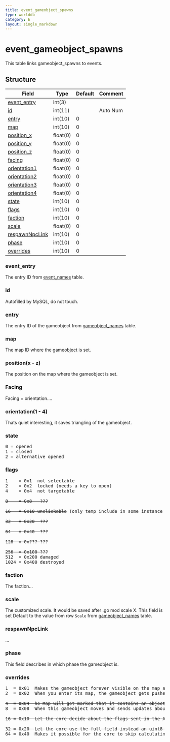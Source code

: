 ```yaml
---
title: event_gameobject_spawns
type: worlddb
category: E
layout: single_markdown
---
```


# event_gameobject_spawns
This table links gameobject_spawns to events.

## Structure

Field                                                                                                     | Type     | Default | Comment 
--------------------------------------------------------------------------------------------------------- | -------- | ------- | --------
[event_entry](#event_entry)             | int(3)   |        
[id](#id)                               | int(11)  |         | Auto Num
[entry](#entry)                         | int(10)  | 0       |         
[map](#map)                             | int(10)  | 0       |         
[position_x](#position.28x_-_z.29)      | float(0) | 0       |         
[position_y](#position.28x_-_z.29)      | float(0) | 0       |         
[position_z](#position.28x_-_z.29)      | float(0) | 0       |         
[facing](#facing)                       | float(0) | 0       |         
[orientation1](#orientation.281_-_4.29) | float(0) | 0       |         
[orientation2](#orientation.281_-_4.29) | float(0) | 0       |         
[orientation3](#orientation.281_-_4.29) | float(0) | 0       |         
[orientation4](#orientation.281_-_4.29) | float(0) | 0       |         
[state](#state)                         | int(10)  | 0       |         
[flags](#flags)                         | int(10)  | 0       |         
[faction](#faction)                     | int(10)  | 0       |         
[scale](#scale)                         | float(0) | 0       |         
[respawnNpcLink](#respawnNpcLink)       | int(10)  | 0       |         
[phase](#phase)                         | int(10)  | 0       |         
[overrides](#overrides)                 | int(10)  | 0       |         

### event_entry

The entry ID from [event_names](http://www.ascemu.org/wiki/index.php?title=Event_names&action=edit&redlink=1 "Event names (page does not exist)") table.

### id

Autofilled by MySQL, do not touch.

### entry

The entry ID of the gameobject from [gameobject_names](http://www.ascemu.org/wiki/index.php?title=Gameobject_names&action=edit&redlink=1 "Gameobject names (page does not exist)") table.

### map

The map ID where the gameobject is set.

### position(x - z)

The position on the map where the gameobject is set.

### Facing

Facing = orientation....

### orientation(1 - 4)

Thats quiet interesting, it saves triangling of the gameobject.

### state

<pre>
0 = opened
1 = closed
2 = alternative opened
</pre>

### flags

<pre>
1    = 0x1  not selectable
2    = 0x2  locked (needs a key to open)
4    = 0x4  not targetable

<strike>8    = 0x8  &nbsp;???</strike>

<strike>16   = 0x10 unclickable</strike> (only temp include in some instance scripts, not implemented yet)

<strike>32   = 0x20 &nbsp;???</strike>

<strike>64   = 0x40 &nbsp;???</strike>

<strike>128  = 0x???&nbsp;???</strike>

<strike>256  = 0x100&nbsp;???</strike>
512  = 0x200 damaged
1024 = 0x400 destroyed
</pre>

### faction

The faction...

### scale

The customized scale. It would be saved after .go mod scale X. This field is set Default to the value from row `Scale` from [gameobject_names](http://www.ascemu.org/wiki/index.php?title=Gameobject_names&action=edit&redlink=1 "Gameobject names (page does not exist)") table.

### respawnNpcLink

...

### phase

This field describes in which phase the gameobject is.

### overrides

<pre>
1  = 0x01  Makes the gameobject forever visible on the map after you saw it at least once.
2  = 0x02  When you enter its map, the gameobject gets pushed to you no matter how far it is (but only for players).

<strike>4  = 0x04  he Map will get marked that it contains an object like this.</strike>
8  = 0x08  When this gameobject moves and sends updates about it's position, do so in the second range - MapMgr::ChangeObjectLocation, +/- 6 units wide instead of +/- 1.

<strike>16 = 0x10  Let the core decide about the flags sent in the A9 - example: 252 instead of 352 for Deeprun Tram.</strike>

<strike>32 = 0x20  Let the core use the full field instead an uint8 in GAMEOBJECT_BYTES_1, if the database creator knows what to do with it.</strike>
64 = 0x40  Makes it possible for the core to skip calculating these fields and use whatever was specified in the spawn.
</pre>